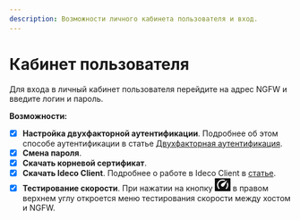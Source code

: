 ```yaml
---
description: Возможности личного кабинета пользователя и вход. 
---
```


# Кабинет пользователя

Для входа в личный кабинет пользователя перейдите на адрес NGFW и введите логин и пароль.

**Возможности:**

* [x] **Настройка двухфакторной аутентификации**. Подробнее об этом способе аутентификации в статье [Двухфакторная аутентификация](../authorization/vpn-connection/two-factor-authentication.md).
* [x] **Смена пароля**. 
* [x] **Скачать корневой сертификат**. 
* [x] **Скачать Ideco Client**. Подробнее о работе в Ideco Client в [статье](../../users/ideco-client.md).
* [x] **Тестирование скорости**. При нажатии на кнопку ![](../../../.gitbook/assets/icon-test.png) в правом верхнем углу откроется меню тестирования скорости между хостом и NGFW. 
